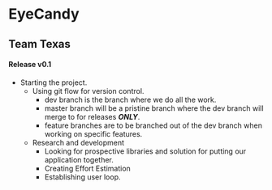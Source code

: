 # EyeCandy

## Team Texas

#### Release v0.1

- Starting the project. 
  - Using git flow for version control.
    - dev branch is the branch where we do all the work.
    - master branch will be a pristine branch where the dev branch will merge to for releases ***ONLY***.
    - feature branches are to be branched out of the dev branch when working on specific features. 
  - Research and development 
    - Looking for prospective libraries and solution for putting our application together.
    - Creating Effort Estimation
    - Establishing user loop. 
